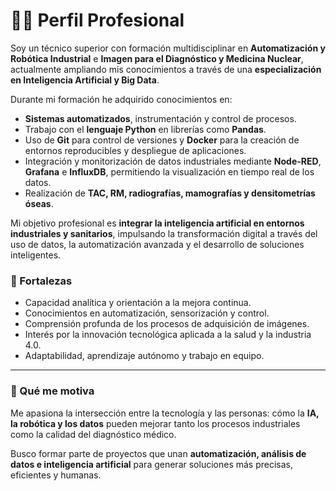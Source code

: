 # 👨‍💻 Perfil Profesional

Soy un técnico superior con formación multidisciplinar en **Automatización y Robótica Industrial** e **Imagen para el Diagnóstico y Medicina Nuclear**, actualmente ampliando mis conocimientos a través de una **especialización en Inteligencia Artificial y Big Data**.


Durante mi formación he adquirido conocimientos en:

- **Sistemas automatizados**, instrumentación y control de procesos.  
- Trabajo con el **lenguaje Python** en librerías como **Pandas**.  
- Uso de **Git** para control de versiones y **Docker** para la creación de entornos reproducibles y despliegue de aplicaciones.  
- Integración y monitorización de datos industriales mediante **Node-RED**, **Grafana** e **InfluxDB**, permitiendo la visualización en tiempo real de los datos.  
- Realización de **TAC, RM, radiografías, mamografías y densitometrías óseas**.

Mi objetivo profesional es **integrar la inteligencia artificial en entornos industriales y sanitarios**, impulsando la transformación digital a través del uso de datos, la automatización avanzada y el desarrollo de soluciones inteligentes.

### 💪 Fortalezas

- Capacidad analítica y orientación a la mejora continua.  
- Conocimientos en automatización, sensorización y control.  
- Comprensión profunda de los procesos de adquisición de imágenes.  
- Interés por la innovación tecnológica aplicada a la salud y la industria 4.0.  
- Adaptabilidad, aprendizaje autónomo y trabajo en equipo.

---

### 🚀 Qué me motiva

Me apasiona la intersección entre la tecnología y las personas: cómo la **IA, la robótica y los datos** pueden mejorar tanto los procesos industriales como la calidad del diagnóstico médico.

Busco formar parte de proyectos que unan **automatización, análisis de datos e inteligencia artificial** para generar soluciones más precisas, eficientes y humanas.